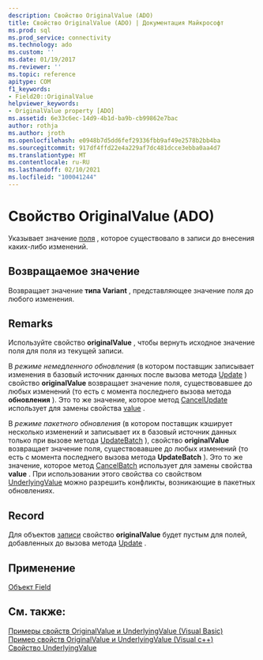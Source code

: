 ```yaml
---
description: Свойство OriginalValue (ADO)
title: Свойство OriginalValue (ADO) | Документация Майкрософт
ms.prod: sql
ms.prod_service: connectivity
ms.technology: ado
ms.custom: ''
ms.date: 01/19/2017
ms.reviewer: ''
ms.topic: reference
apitype: COM
f1_keywords:
- Field20::OriginalValue
helpviewer_keywords:
- OriginalValue property [ADO]
ms.assetid: 6e33c6ec-14d9-4b1d-ba9b-cb99862e7bac
author: rothja
ms.author: jroth
ms.openlocfilehash: e0948b7d5dd6fef29336fbb9af49e2578b2bb4ba
ms.sourcegitcommit: 917df4ffd22e4a229af7dc481dcce3ebba0aa4d7
ms.translationtype: MT
ms.contentlocale: ru-RU
ms.lasthandoff: 02/10/2021
ms.locfileid: "100041244"
---
```

# <a name="originalvalue-property-ado"></a>Свойство OriginalValue (ADO)
Указывает значение [поля](./field-object.md) , которое существовало в записи до внесения каких-либо изменений.  
  
## <a name="return-value"></a>Возвращаемое значение  
 Возвращает значение **типа Variant** , представляющее значение поля до любого изменения.  
  
## <a name="remarks"></a>Remarks  
 Используйте свойство **originalValue** , чтобы вернуть исходное значение поля для поля из текущей записи.  
  
 В *режиме немедленного обновления* (в котором поставщик записывает изменения в базовый источник данных после вызова метода [Update](./update-method.md) ) свойство **originalValue** возвращает значение поля, существовавшее до любых изменений (то есть с момента последнего вызова метода **обновления** ). Это то же значение, которое метод [CancelUpdate](./cancelupdate-method-ado.md) использует для замены свойства [value](./value-property-ado.md) .  
  
 В *режиме пакетного обновления* (в котором поставщик кэширует несколько изменений и записывает их в базовый источник данных только при вызове метода [UpdateBatch](./updatebatch-method.md) ), свойство **originalValue** возвращает значение поля, существовавшее до любых изменений (то есть с момента последнего вызова метода **UpdateBatch** ). Это то же значение, которое метод [CancelBatch](./cancelbatch-method-ado.md) использует для замены свойства **value** . При использовании этого свойства со свойством [UnderlyingValue](./underlyingvalue-property.md) можно разрешить конфликты, возникающие в пакетных обновлениях.  
  
## <a name="record"></a>Record  
 Для объектов [записи](./record-object-ado.md) свойство **originalValue** будет пустым для полей, добавленных до вызова метода [Update](./update-method.md) .  
  
## <a name="applies-to"></a>Применение  
 [Объект Field](./field-object.md)  
  
## <a name="see-also"></a>См. также:  
 [Примеры свойств OriginalValue и UnderlyingValue (Visual Basic)](./originalvalue-and-underlyingvalue-properties-example-vb.md)   
 [Пример свойств OriginalValue и UnderlyingValue (Visual c++)](./originalvalue-and-underlyingvalue-properties-example-vc.md)   
 [Свойство UnderlyingValue](./underlyingvalue-property.md)